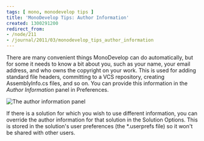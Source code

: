 ```yaml
---
tags: [ mono, monodevelop tips ]
title: 'MonoDevelop Tips: Author Information'
created: 1300291200
redirect_from:
- /node/211
- /journal/2011/03/monodevelop_tips_author_information
---
```

There are many convenient things MonoDevelop can do automatically, but for some
it needs to know a bit about you, such as your name, your email address, and who
owns the copyright on your work. This is used for adding standard file headers,
committing to a VCS repository, creating AssemblyInfo.cs files, and so on. You
can provide this information in the _Author Information_ panel in
Preferences.<!--break-->

![The author information
panel](/files/images/md-tips/author-information-panel.png)

If there is a solution for which you wish to use different information, you can
override the author information for that solution in the Solution Options. This
is stored in the solution's user preferences (the *.userprefs file) so it won't
be shared with other users.
